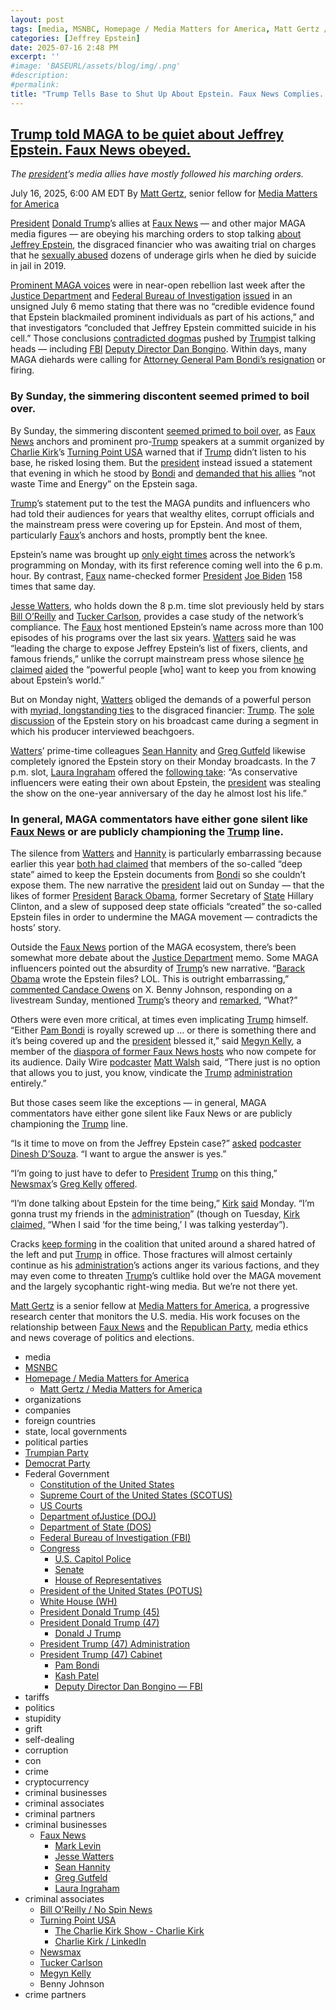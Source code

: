 ```yaml
---
layout: post
tags: [media, MSNBC, Homepage / Media Matters for America, Matt Gertz / Media Matters for America, organizations, companies, foreign countries, state local governments, political parties, Trumpian Party, Democrat Party, Federal Government, Constitution of the United States, Supreme Court of the United States (SCOTUS), US Courts, Department ofJustice (DOJ), Department of State (DOS), Federal Bureau of Investigation (FBI), Congress, U.S. Capitol Police, Senate, House of Representatives, President of the United States (POTUS), White House (WH), President Donald Trump (45), President Donald Trump (47), Donald J Trump, President Trump (47) Administration, President Trump (47) Cabinet, Pam Bondi, Kash Patel, Deputy Director Dan Bongino — FBI, tariffs, politics, stupidity, grift, self-dealing, corruption, con, crime, cryptocurrency, criminal businesses, criminal associates, criminal partners, criminal businesses, Faux News, Mark Levin, Jesse Watters, Sean Hannity, Greg Gutfeld, Laura Ingraham, criminal associates, Bill O’Reilly / No Spin News, Turning Point USA, The Charlie Kirk Show - Charlie Kirk, Charlie Kirk / LinkedIn, Newsmax, Tucker Carlson, Megyn Kelly, Benny Johnson, crime partners]
categories: [Jeffrey Epstein]
date: 2025-07-16 2:48 PM
excerpt: ''
#image: 'BASEURL/assets/blog/img/.png'
#description:
#permalink:
title: "Trump Tells Base to Shut Up About Epstein. Faux News Complies. MAGA-Landia Citizens Don't"
---
```



## [Trump told MAGA to be quiet about Jeffrey Epstein. Faux News obeyed.](https://www.msnbc.com/opinion/msnbc-opinion/trump-jeffrey-epstein-fox-news-maga-media-rcna218870)

*The [president](https://www.whitehouse.gov/)’s media allies have mostly followed his marching orders.*

July 16, 2025, 6:00 AM EDT
By [Matt Gertz](https://www.mediamatters.org/author/matt-gertz), senior fellow for [Media Matters for America](https://www.mediamatters.org/)

[President](https://www.whitehouse.gov/) [Donald Trump](https://www.donaldjtrump.com/)’s allies at [Faux News](https://www.foxnews.com/) — and other major MAGA media figures — are obeying his marching orders to stop talking [about Jeffrey Epstein](https://www.msnbc.com/opinion/msnbc-opinion/trump-epstein-files-maga-rcna218655), the disgraced financier who was awaiting trial on charges that he [sexually abused](https://www.justice.gov/usao-sdny/press-release/file/1180481/dl) dozens of underage girls when he died by suicide in jail in 2019.

[Prominent MAGA voices](https://www.msnbc.com/the-beat-with-ari/watch/trump-s-epstein-crisis-explodes-fallout-triggers-maga-revolt-plunges-admin-into-chaos-243294277601) were in near-open rebellion last week after the [Justice Department](https://www.justice.gov/) and [Federal Bureau of Investigation](https://www.fbi.gov/) [issued](https://www.axios.com/2025/07/07/jeffrey-epstein-suicide-client-list-trump-administration) in an unsigned July 6 memo stating that there was no “credible evidence found that Epstein blackmailed prominent individuals as part of his actions,” and that investigators “concluded that Jeffrey Epstein committed suicide in his cell.” Those conclusions [contradicted dogmas](https://www.mediamatters.org/fox-news/maga-media-eat-their-own-after-trump-administration-denies-their-epstein-conspiracy) pushed by [Trump](https://www.donaldjtrump.com/)ist talking heads — including [FBI](https://www.fbi.gov/) [Deputy Director Dan Bongino](https://www.fbi.gov/about/leadership-and-structure/deputy-director-dan-bongino). Within days, many MAGA diehards were calling for [Attorney General Pam Bondi’s resignation](https://www.msnbc.com/rachel-maddow-show/maddowblog/conflict-pam-bondi-dan-bongino-goes-public-adding-team-trump-schisms-rcna218615) or firing.

### By Sunday, the simmering discontent seemed primed to boil over.

By Sunday, the simmering discontent [seemed primed to boil over,](https://www.washingtonpost.com/politics/2025/07/12/turning-point-usa-conference-concerns-trump/) as [Faux News](https://www.foxnews.com/) anchors and prominent pro-[Trump](https://www.donaldjtrump.com/) speakers at a summit organized by [Charlie Kirk](https://www.charliekirk.com/)’s [Turning Point USA](https://www.tpusa.com/) warned that if [Trump](https://www.donaldjtrump.com/) didn’t listen to his base, he risked losing them. But the [president](https://www.whitehouse.gov/) instead issued a statement that evening in which he stood by [Bondi](https://www.justice.gov/ag/staff-profile/meet-attorney-general) and [demanded that his allies](https://truthsocial.com/@realDonaldTrump](https://www.donaldjtrump.com/)/posts/114842356238631061) “not waste Time and Energy” on the Epstein saga.

[Trump](https://www.donaldjtrump.com/)’s statement put to the test the MAGA pundits and influencers who had told their audiences for years that wealthy elites, corrupt officials and the mainstream press were covering up for Epstein. And most of them, particularly [Faux](https://www.foxnews.com/)’s anchors and hosts, promptly bent the knee.

Epstein’s name was brought up [only eight times](https://x.com/MattGertz/status/1945088730852729090) across the network’s programming on Monday, with its first reference coming well into the 6 p.m. hour. By contrast, [Faux](https://www.foxnews.com/) name-checked former [President](https://www.whitehouse.gov/) [Joe Biden](https://bidenwhitehouse.archives.gov/) 158 times that same day.

[Jesse Watters](https://www.foxnews.com/person/w/jesse-watters), who holds down the 8 p.m. time slot previously held by stars [Bill O’Reilly](https://www.billoreilly.com/) and [Tucker Carlson](https://tuckercarlson.com/), provides a case study of the network’s compliance. The [Faux](https://www.foxnews.com/) host mentioned Epstein’s name across more than 100 episodes of his programs over the last six years. [Watters](https://www.foxnews.com/person/w/jesse-watters) said he was “leading the charge to expose Jeffrey Epstein’s list of fixers, clients, and famous friends,” unlike the corrupt mainstream press whose silence [he claimed](https://www.foxnews.com/video/6343135274112) [aided](https://www.foxnews.com/video/6343135274112) the “powerful people [who] want to keep you from knowing about Epstein’s world.”

But on Monday night, [Watters](https://www.foxnews.com/person/w/jesse-watters) obliged the demands of a powerful person with [myriad, longstanding ties](https://www.mediamatters.org/fox-news/maga-media-eat-their-own-after-trump-administration-denies-their-epstein-conspiracy#:~:text=their%20erstwhile%20allies.-,The,-truth%20about%20Epstein) to the disgraced financier: [Trump](https://www.donaldjtrump.com/). The [sole discussion](https://twitter.com/MattGertz/status/1945088730852729090) of the Epstein story on his broadcast came during a segment in which his producer interviewed beachgoers.

[Watters](https://www.foxnews.com/person/w/jesse-watters)’ prime-time colleagues [Sean Hannity](https://www.foxnews.com/person/h/sean-hannity) and [Greg Gutfeld](https://www.foxnews.com/person/g/greg-gutfeld) likewise completely ignored the Epstein story on their Monday broadcasts. In the 7 p.m. slot, [Laura Ingraham](https://www.foxnews.com/person/i/laura-ingraham) offered the [following take](https://www.mediamatters.org/laura-ingraham/laura-ingraham-conservative-influencers-were-eating-their-own-about-epstein): “As conservative influencers were eating their own about Epstein, the [president](https://www.whitehouse.gov/) was stealing the show on the one-year anniversary of the day he almost lost his life.”

### In general, MAGA commentators have either gone silent like [Faux News](https://www.foxnews.com/) or are publicly championing the [Trump](https://www.donaldjtrump.com/) line.

The silence from [Watters](https://www.foxnews.com/person/w/jesse-watters) and [Hannity](https://www.foxnews.com/person/h/sean-hannity) is particularly embarrassing because earlier this year [both had claimed](https://www.mediamatters.org/fox-news/trumps-jeffrey-epstein-post-contradicts-what-top-fox-hosts-have-argued) that members of the so-called “deep state” aimed to keep the Epstein documents from [Bondi](https://www.justice.gov/ag/staff-profile/meet-attorney-general) so she couldn’t expose them. The new narrative the [president](https://www.whitehouse.gov/) laid out on Sunday — that the likes of former [President](https://www.whitehouse.gov/) [Barack Obama](https://obamawhitehouse.archives.gov/), former Secretary of [State](https://www.state.gov/) Hillary Clinton, and a slew of supposed deep state officials “created” the so-called Epstein files in order to undermine the MAGA movement — contradicts the hosts’ story.

Outside the [Faux News](https://www.foxnews.com/) portion of the MAGA ecosystem, there’s been somewhat more debate about the [Justice Department](https://www.justice.gov/) memo. Some MAGA influencers pointed out the absurdity of [Trump](https://www.donaldjtrump.com/)’s new narrative. “[Barack Obama](https://obamawhitehouse.archives.gov/) wrote the Epstein files? LOL. This is outright embarrassing,” [commented Candace Owens](https://x.com/RealCandaceO/status/1944523492634005715) on X. Benny Johnson, responding on a livestream Sunday, mentioned [Trump](https://www.donaldjtrump.com/)’s theory and [remarked](https://x.com/AccountableGOP/status/1944188263322866042), “What?”

Others were even more critical, at times even implicating [Trump](https://www.donaldjtrump.com/) himself. “Either [Pam Bondi](https://www.justice.gov/ag/staff-profile/meet-attorney-general) is royally screwed up ... or there is something there and it’s being covered up and the [president](https://www.whitehouse.gov/) blessed it,” said [Megyn Kelly](https://www.megynkelly.com/), a member of the [diaspora of former Faux News hosts](https://www.mediamatters.org/fox-news/fox-news-diaspora-threatening-networks-business-model) who now compete for its audience. Daily Wire [podcaster](https://www.mediamatters.org/matt-walsh/matt-walsh-epstein-files-there-just-no-option-allows-you-just-you-know-vindicate-trump) [Matt Walsh](https://www.mediamatters.org/matt-walsh/matt-walsh-epstein-files-there-just-no-option-allows-you-just-you-know-vindicate-trump) said, “There just is no option that allows you to just, you know, vindicate the [Trump](https://www.donaldjtrump.com/) [administration](https://www.whitehouse.gov/administration/) entirely.”

But those cases seem like the exceptions — in general, MAGA commentators have either gone silent like Faux News or are publicly championing the [Trump](https://www.donaldjtrump.com/) line.

“Is it time to move on from the Jeffrey Epstein case?” [asked](https://www.mediaite.com/politics/dinesh-dsouza-tells-viewers-its-time-to-move-on-from-epstein-they-have-closed-the-case/?) [podcaster Dinesh D’Souza](https://www.mediaite.com/politics/dinesh-dsouza-tells-viewers-its-time-to-move-on-from-epstein-they-have-closed-the-case/?). “I want to argue the answer is yes.”

“I’m going to just have to defer to [President](https://www.whitehouse.gov/) [Trump](https://www.donaldjtrump.com/) on this thing,” [Newsmax](https://www.newsmax.com/)’s [Greg Kelly](https://www.mediamatters.org/greg-kelly/newsmaxs-greg-kelly-im-going-just-have-defer-president-trump-thing-he-actually-knows) [offered](https://www.mediamatters.org/greg-kelly/newsmaxs-greg-kelly-im-going-just-have-defer-president-trump-thing-he-actually-knows).

“I’m done talking about Epstein for the time being,” [Kirk](https://www.mediamatters.org/charlie-kirk/charlie-kirk-im-done-talking-about-epstein-time-being-im-gonna-trust-my-friends) [said](https://www.mediamatters.org/charlie-kirk/charlie-kirk-im-done-talking-about-epstein-time-being-im-gonna-trust-my-friends) Monday. “I’m gonna trust my friends in the [administration](https://www.whitehouse.gov/administration/)” (though on Tuesday, [Kirk claimed,](https://www.independent.co.uk/news/world/americas/us-politics/charlie-kirk-epstein-coverage-backtrack-b2789665.html) “When I said ‘for the time being,’ I was talking yesterday”).

Cracks [keep forming](https://www.wired.com/story/jeffrey-epstein-list-maga-angry-trump/) in the coalition that united around a shared hatred of the left and put [Trump](https://www.donaldjtrump.com/) in office. Those fractures will almost certainly continue as his [administration](https://www.whitehouse.gov/administration/)’s actions anger its various factions, and they may even come to threaten [Trump](https://www.donaldjtrump.com/)’s cultlike hold over the MAGA movement and the largely sycophantic right-wing media. But we’re not there yet.

[Matt Gertz](https://www.mediamatters.org/author/matt-gertz) is a senior fellow at [Media Matters for America](https://www.mediamatters.org/), a progressive research center that monitors the U.S. media. His work focuses on the relationship between [Faux News](https://www.foxnews.com/) and the [Republican Party](https://www.gop.com/), media ethics and news coverage of politics and elections.


- media
- [MSNBC](https://www.msnbc.com/)
- [Homepage / Media Matters for America](https://www.mediamatters.org/)
    - [Matt Gertz / Media Matters for America](https://www.mediamatters.org/author/matt-gertz)
- organizations 
- companies
- foreign countries 
- state, local governments
- political parties 
- [Trumpian Party](https://www.gop.com/)
- [Democrat Party](https://www.democrats.org/)
- Federal Government 
    - [Constitution of the United States](https://constitution.congress.gov/)
    - [Supreme Court of the United States (SCOTUS)](https://www.supremecourt.gov/)
    - [US Courts](https://www.uscourts.gov/)
    - [Department ofJustice (DOJ)](https://www.justice.gov/)
   - [Department of State (DOS)](https://www.state.gov/)
    - [Federal Bureau of Investigation (FBI)](https://www.fbi.gov/)
    - [Congress](https;//www.congress.gov/)
        - [U.S. Capitol Police](https://www.uscp.gov/)
        - [Senate](https://www.senate.gov/)
        - [House of Representatives](https://www.house.gov/)
    - [President of the United States (POTUS)](https://www.whitehouse.gov/)
    - [White House (WH)](https://www.whitehouse.gov/)
     - [President Donald Trump (45)](https://trumpwhitehouse.archives.gov/)
    - [President Donald Trump (47)](https://www.whitehouse.gov/administration/donald-j-trump/)
        - [Donald J Trump](https://www.donaldjtrump.com/)
    - [President Trump (47) Administration](https://www.whitehouse.gov/administration/)
    - [President Trump (47) Cabinet](https://www.whitehouse.gov/administration/the-cabinet/)
        - [Pam Bondi](https://www.justice.gov/ag/staff-profile/meet-attorney-general)
        - [Kash Patel](https://www.fbi.gov/about/leadership-and-structure/director-patel)
        - [Deputy Director Dan Bongino — FBI](https://www.fbi.gov/about/leadership-and-structure/deputy-director-dan-bongino)
- tariffs
- politics
- stupidity
- grift
- self-dealing
- corruption
- con
- crime
- cryptocurrency 
- criminal businesses
- criminal associates
- criminal partners
- criminal businesses
    - [Faux News](https://www.foxnews.com/)
        - [Mark Levin](https://www.foxnews.com/person/l/mark-levin)
        - [Jesse Watters](https://www.foxnews.com/person/w/jesse-watters)
        - [Sean Hannity](https://www.foxnews.com/person/h/sean-hannity)
        - [Greg Gutfeld](https://www.foxnews.com/person/g/greg-gutfeld)
        - [Laura Ingraham](https://www.foxnews.com/person/i/laura-ingraham)
- criminal associates
    - [Bill O'Reilly / No Spin News](https://www.billoreilly.com/)
    - [Turning Point USA](https://www.tpusa.com/)
        - [The Charlie Kirk Show - Charlie Kirk](https://www.charliekirk.com/)
        - [Charlie Kirk / LinkedIn](https://www.linkedin.com/in/charlie-kirk/)
    - [Newsmax](https://www.newsmax.com/)
    - [Tucker Carlson](https://tuckercarlson.com/)
    - [Megyn Kelly](https://www.megynkelly.com/)
    - Benny Johnson 
- crime partners

